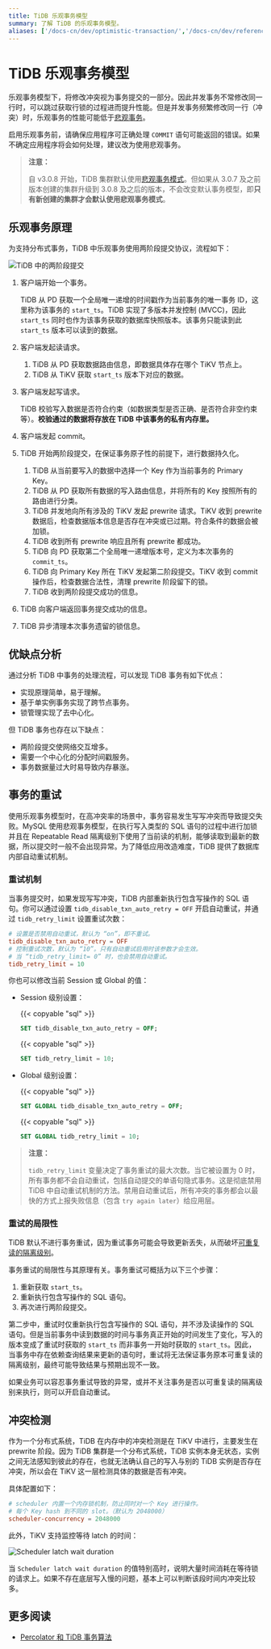 ```yaml
---
title: TiDB 乐观事务模型
summary: 了解 TiDB 的乐观事务模型。
aliases: ['/docs-cn/dev/optimistic-transaction/','/docs-cn/dev/reference/transactions/transaction-optimistic/','/docs-cn/dev/reference/transactions/transaction-model/']
---
```


# TiDB 乐观事务模型

乐观事务模型下，将修改冲突视为事务提交的一部分。因此并发事务不常修改同一行时，可以跳过获取行锁的过程进而提升性能。但是并发事务频繁修改同一行（冲突）时，乐观事务的性能可能低于[悲观事务](/pessimistic-transaction.md)。

启用乐观事务前，请确保应用程序可正确处理 `COMMIT` 语句可能返回的错误。如果不确定应用程序将会如何处理，建议改为使用悲观事务。

> **注意：**
>
> 自 v3.0.8 开始，TiDB 集群默认使用[悲观事务模式](/pessimistic-transaction.md)。但如果从 3.0.7 及之前版本创建的集群升级到 3.0.8 及之后的版本，不会改变默认事务模型，即**只有新创建的集群才会默认使用悲观事务模式**。

## 乐观事务原理

为支持分布式事务，TiDB 中乐观事务使用两阶段提交协议，流程如下：

![TiDB 中的两阶段提交](/media/2pc-in-tidb.png)

1. 客户端开始一个事务。

    TiDB 从 PD 获取一个全局唯一递增的时间戳作为当前事务的唯一事务 ID，这里称为该事务的 `start_ts`。TiDB 实现了多版本并发控制 (MVCC)，因此 `start_ts` 同时也作为该事务获取的数据库快照版本。该事务只能读到此 `start_ts` 版本可以读到的数据。

2. 客户端发起读请求。

    1. TiDB 从 PD 获取数据路由信息，即数据具体存在哪个 TiKV 节点上。
    2. TiDB 从 TiKV 获取 `start_ts` 版本下对应的数据。

3. 客户端发起写请求。

    TiDB 校验写入数据是否符合约束（如数据类型是否正确、是否符合非空约束等）。**校验通过的数据将存放在 TiDB 中该事务的私有内存里。**

4. 客户端发起 commit。

5. TiDB 开始两阶段提交，在保证事务原子性的前提下，进行数据持久化。

    1. TiDB 从当前要写入的数据中选择一个 Key 作为当前事务的 Primary Key。
    2. TiDB 从 PD 获取所有数据的写入路由信息，并将所有的 Key 按照所有的路由进行分类。
    3. TiDB 并发地向所有涉及的 TiKV 发起 prewrite 请求。TiKV 收到 prewrite 数据后，检查数据版本信息是否存在冲突或已过期。符合条件的数据会被加锁。
    4. TiDB 收到所有 prewrite 响应且所有 prewrite 都成功。
    5. TiDB 向 PD 获取第二个全局唯一递增版本号，定义为本次事务的 `commit_ts`。
    6. TiDB 向 Primary Key 所在 TiKV 发起第二阶段提交。TiKV 收到 commit 操作后，检查数据合法性，清理 prewrite 阶段留下的锁。
    7. TiDB 收到两阶段提交成功的信息。

6. TiDB 向客户端返回事务提交成功的信息。

7. TiDB 异步清理本次事务遗留的锁信息。

## 优缺点分析

通过分析 TiDB 中事务的处理流程，可以发现 TiDB 事务有如下优点：

* 实现原理简单，易于理解。
* 基于单实例事务实现了跨节点事务。
* 锁管理实现了去中心化。

但 TiDB 事务也存在以下缺点：

* 两阶段提交使网络交互增多。
* 需要一个中心化的分配时间戳服务。
* 事务数据量过大时易导致内存暴涨。

## 事务的重试

使用乐观事务模型时，在高冲突率的场景中，事务容易发生写写冲突而导致提交失败。MySQL 使用悲观事务模型，在执行写入类型的 SQL 语句的过程中进行加锁并且在 Repeatable Read 隔离级别下使用了当前读的机制，能够读取到最新的数据，所以提交时一般不会出现异常。为了降低应用改造难度，TiDB 提供了数据库内部自动重试机制。

### 重试机制

当事务提交时，如果发现写写冲突，TiDB 内部重新执行包含写操作的 SQL 语句。你可以通过设置 `tidb_disable_txn_auto_retry = OFF` 开启自动重试，并通过 `tidb_retry_limit` 设置重试次数：

```toml
# 设置是否禁用自动重试，默认为 “on”，即不重试。
tidb_disable_txn_auto_retry = OFF
# 控制重试次数，默认为 “10”。只有自动重试启用时该参数才会生效。
# 当 “tidb_retry_limit= 0” 时，也会禁用自动重试。
tidb_retry_limit = 10
```

你也可以修改当前 Session 或 Global 的值：

- Session 级别设置：

    {{< copyable "sql" >}}

    ```sql
    SET tidb_disable_txn_auto_retry = OFF;
    ```

    {{< copyable "sql" >}}

    ```sql
    SET tidb_retry_limit = 10;
    ```

- Global 级别设置：

    {{< copyable "sql" >}}

    ```sql
    SET GLOBAL tidb_disable_txn_auto_retry = OFF;
    ```

    {{< copyable "sql" >}}

    ```sql
    SET GLOBAL tidb_retry_limit = 10;
    ```

> **注意：**
>
> `tidb_retry_limit` 变量决定了事务重试的最大次数。当它被设置为 0 时，所有事务都不会自动重试，包括自动提交的单语句隐式事务。这是彻底禁用 TiDB 中自动重试机制的方法。禁用自动重试后，所有冲突的事务都会以最快的方式上报失败信息（包含 `try again later`）给应用层。

### 重试的局限性

TiDB 默认不进行事务重试，因为重试事务可能会导致更新丢失，从而破坏[可重复读的隔离级别](/transaction-isolation-levels.md)。

事务重试的局限性与其原理有关。事务重试可概括为以下三个步骤：

1. 重新获取 `start_ts`。
2. 重新执行包含写操作的 SQL 语句。
3. 再次进行两阶段提交。

第二步中，重试时仅重新执行包含写操作的 SQL 语句，并不涉及读操作的 SQL 语句。但是当前事务中读到数据的时间与事务真正开始的时间发生了变化，写入的版本变成了重试时获取的 `start_ts` 而非事务一开始时获取的 `start_ts`。因此，当事务中存在依赖查询结果来更新的语句时，重试将无法保证事务原本可重复读的隔离级别，最终可能导致结果与预期出现不一致。

如果业务可以容忍事务重试导致的异常，或并不关注事务是否以可重复读的隔离级别来执行，则可以开启自动重试。

## 冲突检测

作为一个分布式系统，TiDB 在内存中的冲突检测是在 TiKV 中进行，主要发生在 prewrite 阶段。因为 TiDB 集群是一个分布式系统，TiDB 实例本身无状态，实例之间无法感知到彼此的存在，也就无法确认自己的写入与别的 TiDB 实例是否存在冲突，所以会在 TiKV 这一层检测具体的数据是否有冲突。

具体配置如下：

```toml
# scheduler 内置一个内存锁机制，防止同时对一个 Key 进行操作。
# 每个 Key hash 到不同的 slot。（默认为 2048000）
scheduler-concurrency = 2048000
```

此外，TiKV 支持监控等待 latch 的时间：

![Scheduler latch wait duration](/media/optimistic-transaction-metric.png)

当 `Scheduler latch wait duration` 的值特别高时，说明大量时间消耗在等待锁的请求上。如果不存在底层写入慢的问题，基本上可以判断该段时间内冲突比较多。

## 更多阅读

- [Percolator 和 TiDB 事务算法](https://pingcap.com/blog-cn/percolator-and-txn/)
